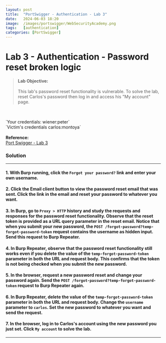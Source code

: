 ```yaml
---
layout: post
title:  "PortSwigger - Authentication - Lab 3"
date:   2024-06-03 18:20
image:  /images/portswigger/WebSecurityAcademy.png
tags:   [authentication]
categories: [PortSwigger]
---
```


# Lab 3 - Authentication - Password reset broken logic
><b>Lab Objective:</b>
<br/><br/>
This lab's password reset functionality is vulnerable. To solve the lab, reset Carlos's password then log in and access his "My account" page.
<br/>
<br/>
`Your credentials: wiener:peter`<br/>
`Victim's credentials carlos:montoya`
<br/>
<br/>
<b>Reference:</b>
<br/>
<a href="https://portswigger.net/web-security/authentication/other-mechanisms/lab-password-reset-broken-logic">Port Swigger - Lab 3</a>
<br/>

### Solution
<hr/>

#### 1. With Burp running, click the `Forgot your password?` link and enter your own username.

#### 2. Click the Email client button to view the password reset email that was sent. Click the link in the email and reset your password to whatever you want.

#### 3. In Burp, go to `Proxy > HTTP` history and study the requests and responses for the password reset functionality. Observe that the reset token is provided as a URL query parameter in the reset email. Notice that when you submit your new password, the `POST /forgot-password?temp-forgot-password-token` request contains the username as hidden input. Send this request to Burp Repeater.

#### 4. In Burp Repeater, observe that the password reset functionality still works even if you delete the value of the `temp-forgot-password-token` parameter in both the URL and request body. This confirms that the token is not being checked when you submit the new password.

#### 5. In the browser, request a new password reset and change your password again. Send the `POST /forgot-password?temp-forgot-password-token` request to Burp Repeater again.

#### 6. In Burp Repeater, delete the value of the `temp-forgot-password-token` parameter in both the URL and request body. Change the `username` parameter to `carlos`. Set the new password to whatever you want and send the request.

#### 7. In the browser, log in to Carlos's account using the new password you just set. Click `My account` to solve the lab.

<hr/>
